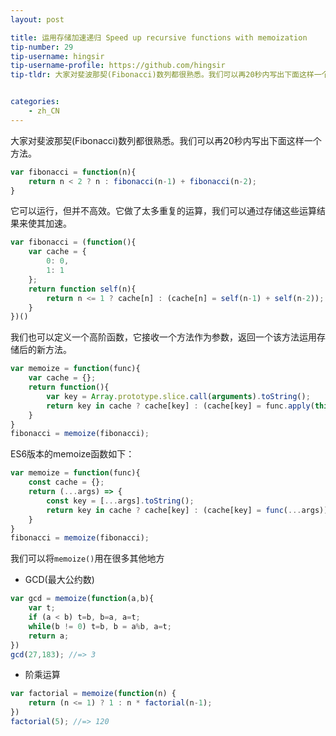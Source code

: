 ```yaml
---
layout: post

title: 运用存储加速递归 Speed up recursive functions with memoization
tip-number: 29
tip-username: hingsir
tip-username-profile: https://github.com/hingsir
tip-tldr: 大家对斐波那契(Fibonacci)数列都很熟悉。我们可以再20秒内写出下面这样一个方法，它可以运行，但并不高效。它做了太多重复的运算，我们可以通过存储这些运算结果来使其加速。


categories:
    - zh_CN
---
```


大家对斐波那契(Fibonacci)数列都很熟悉。我们可以再20秒内写出下面这样一个方法。

```js
var fibonacci = function(n){
    return n < 2 ? n : fibonacci(n-1) + fibonacci(n-2);
}
```
它可以运行，但并不高效。它做了太多重复的运算，我们可以通过存储这些运算结果来使其加速。

```js
var fibonacci = (function(){
    var cache = {
        0: 0,
        1: 1
    };
    return function self(n){
        return n <= 1 ? cache[n] : (cache[n] = self(n-1) + self(n-2));
    }
})()
```
我们也可以定义一个高阶函数，它接收一个方法作为参数，返回一个该方法运用存储后的新方法。

```js
var memoize = function(func){
    var cache = {};
    return function(){
        var key = Array.prototype.slice.call(arguments).toString();
        return key in cache ? cache[key] : (cache[key] = func.apply(this,arguments));
    }
}
fibonacci = memoize(fibonacci);
```

ES6版本的memoize函数如下：

```js
var memoize = function(func){
    const cache = {};
    return (...args) => {
        const key = [...args].toString();
        return key in cache ? cache[key] : (cache[key] = func(...args));
    }
}
fibonacci = memoize(fibonacci);
```

我们可以将`memoize()`用在很多其他地方

* GCD(最大公约数)

```js
var gcd = memoize(function(a,b){
    var t;
    if (a < b) t=b, b=a, a=t;
    while(b != 0) t=b, b = a%b, a=t;
    return a;
})
gcd(27,183); //=> 3
```
* 阶乘运算

```js
var factorial = memoize(function(n) {
    return (n <= 1) ? 1 : n * factorial(n-1);
})
factorial(5); //=> 120
```
